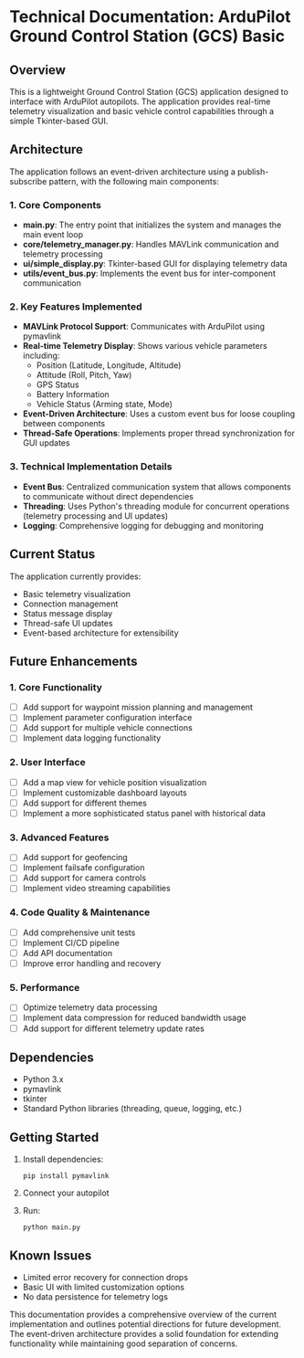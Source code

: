 # Technical Documentation: ArduPilot Ground Control Station (GCS) Basic

## Overview

This is a lightweight Ground Control Station (GCS) application designed to interface with ArduPilot autopilots. The application provides real-time telemetry visualization and basic vehicle control capabilities through a simple Tkinter-based GUI.

## Architecture

The application follows an event-driven architecture using a publish-subscribe pattern, with the following main components:

### 1. Core Components

- **main.py**: The entry point that initializes the system and manages the main event loop
- **core/telemetry_manager.py**: Handles MAVLink communication and telemetry processing
- **ui/simple_display.py**: Tkinter-based GUI for displaying telemetry data
- **utils/event_bus.py**: Implements the event bus for inter-component communication

### 2. Key Features Implemented

- **MAVLink Protocol Support**: Communicates with ArduPilot using pymavlink
- **Real-time Telemetry Display**: Shows various vehicle parameters including:
    - Position (Latitude, Longitude, Altitude)
    - Attitude (Roll, Pitch, Yaw)
    - GPS Status
    - Battery Information
    - Vehicle Status (Arming state, Mode)
- **Event-Driven Architecture**: Uses a custom event bus for loose coupling between components
- **Thread-Safe Operations**: Implements proper thread synchronization for GUI updates

### 3. Technical Implementation Details

- **Event Bus**: Centralized communication system that allows components to communicate without direct dependencies
- **Threading**: Uses Python's threading module for concurrent operations (telemetry processing and UI updates)
- **Logging**: Comprehensive logging for debugging and monitoring

## Current Status

The application currently provides:

- Basic telemetry visualization
- Connection management
- Status message display
- Thread-safe UI updates
- Event-based architecture for extensibility

## Future Enhancements

### 1. Core Functionality

- [ ] Add support for waypoint mission planning and management
- [ ] Implement parameter configuration interface
- [ ] Add support for multiple vehicle connections
- [ ] Implement data logging functionality

### 2. User Interface

- [ ] Add a map view for vehicle position visualization
- [ ] Implement customizable dashboard layouts
- [ ] Add support for different themes
- [ ] Implement a more sophisticated status panel with historical data

### 3. Advanced Features

- [ ] Add support for geofencing
- [ ] Implement failsafe configuration
- [ ] Add support for camera controls
- [ ] Implement video streaming capabilities

### 4. Code Quality & Maintenance

- [ ] Add comprehensive unit tests
- [ ] Implement CI/CD pipeline
- [ ] Add API documentation
- [ ] Improve error handling and recovery

### 5. Performance

- [ ] Optimize telemetry data processing
- [ ] Implement data compression for reduced bandwidth usage
- [ ] Add support for different telemetry update rates

## Dependencies

- Python 3.x
- pymavlink
- tkinter
- Standard Python libraries (threading, queue, logging, etc.)

## Getting Started

1. Install dependencies: 
    
    ```
    pip install pymavlink
    ```
    
2. Connect your autopilot
3. Run: 
    
    ```
    python main.py
    ```
    

## Known Issues

- Limited error recovery for connection drops
- Basic UI with limited customization options
- No data persistence for telemetry logs

This documentation provides a comprehensive overview of the current implementation and outlines potential directions for future development. The event-driven architecture provides a solid foundation for extending functionality while maintaining good separation of concerns.
